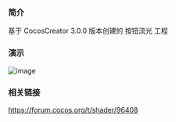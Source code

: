 ### 简介
基于 CocosCreator 3.0.0 版本创建的 按钮流光 工程

### 演示
![image](../../gif/202202/2022022431.gif)

### 相关链接
https://forum.cocos.org/t/shader/96408